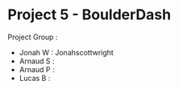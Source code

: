 # Project 5 - BoulderDash
Project Group :
* Jonah W : Jonahscottwright
* Arnaud S :
* Arnaud P :
* Lucas B :
